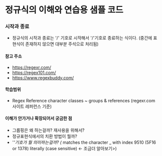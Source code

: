 
# 정규식의 이해와 연습용 샘플 코드

### 시작과 종료
 - 정규식의 시작과 종료는 '/' 기호로 시작해서 '/'기호로 종료하는 식이다. (중간에 표현식이 존재하지 않으면 대부분 주석으로 처리됨)

#### 참고 주소
 - https://regexr.com/
 - https://regex101.com/
 - https://www.regexbuddy.com/

#### 학습범위
 - Regex Reference character classes ~ groups & references (regexr.com사이트 레퍼런스 기준)

#### 이해가 안가거나 확장되어서 궁금한 점
 - 그룹핑은 왜 하는걸까? 재사용을 위해서?
 - 정규표현식에서의 치환 방법이 뭘까?
 - '_'기호가 뭘 의미하는걸까? (_ matches the character _ with index 9510 (5F16 or 1378) literally (case sensitive) <- 조금더 알아보기>)
